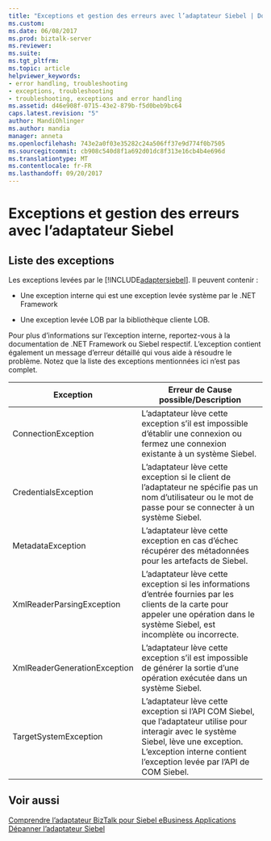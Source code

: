 ```yaml
---
title: "Exceptions et gestion des erreurs avec l’adaptateur Siebel | Documents Microsoft"
ms.custom: 
ms.date: 06/08/2017
ms.prod: biztalk-server
ms.reviewer: 
ms.suite: 
ms.tgt_pltfrm: 
ms.topic: article
helpviewer_keywords:
- error handling, troubleshooting
- exceptions, troubleshooting
- troubleshooting, exceptions and error handling
ms.assetid: d46e908f-0715-43e2-879b-f5d0beb9bc64
caps.latest.revision: "5"
author: MandiOhlinger
ms.author: mandia
manager: anneta
ms.openlocfilehash: 743e2a0f03e35282c24a506ff37e9d774f0b7505
ms.sourcegitcommit: cb908c540d8f1a692d01dc8f313e16cb4b4e696d
ms.translationtype: MT
ms.contentlocale: fr-FR
ms.lasthandoff: 09/20/2017
---
```

# <a name="exceptions-and-error-handling-with-the-siebel-adapter"></a>Exceptions et gestion des erreurs avec l’adaptateur Siebel
## <a name="exception-list"></a>Liste des exceptions
Les exceptions levées par le [!INCLUDE[adaptersiebel](../../includes/adaptersiebel-md.md)]. Il peuvent contenir :  
  
-   Une exception interne qui est une exception levée système par le .NET Framework  
  
-   Une exception levée LOB par la bibliothèque cliente LOB.  
  
 Pour plus d’informations sur l’exception interne, reportez-vous à la documentation de .NET Framework ou Siebel respectif. L’exception contient également un message d’erreur détaillé qui vous aide à résoudre le problème. Notez que la liste des exceptions mentionnées ici n’est pas complet.  
  
|Exception|Erreur de Cause possible/Description|  
|---------------|---------------------------------------|  
|ConnectionException|L’adaptateur lève cette exception s’il est impossible d’établir une connexion ou fermez une connexion existante à un système Siebel.|  
|CredentialsException|L’adaptateur lève cette exception si le client de l’adaptateur ne spécifie pas un nom d’utilisateur ou le mot de passe pour se connecter à un système Siebel.|  
|MetadataException|L’adaptateur lève cette exception en cas d’échec récupérer des métadonnées pour les artefacts de Siebel.|  
|XmlReaderParsingException|L’adaptateur lève cette exception si les informations d’entrée fournies par les clients de la carte pour appeler une opération dans le système Siebel, est incomplète ou incorrecte.|  
|XmlReaderGenerationException|L’adaptateur lève cette exception s’il est impossible de générer la sortie d’une opération exécutée dans un système Siebel.|  
|TargetSystemException|L’adaptateur lève cette exception si l’API COM Siebel, que l’adaptateur utilise pour interagir avec le système Siebel, lève une exception. L’exception interne contient l’exception levée par l’API de COM Siebel.|  
  
## <a name="see-also"></a>Voir aussi  
 [Comprendre l’adaptateur BizTalk pour Siebel eBusiness Applications](../../adapters-and-accelerators/adapter-siebel/understand-biztalk-adapter-for-siebel-ebusiness-applications.md)   
[Dépanner l’adaptateur Siebel](../../adapters-and-accelerators/adapter-siebel/troubleshoot-the-siebel-adapter.md)